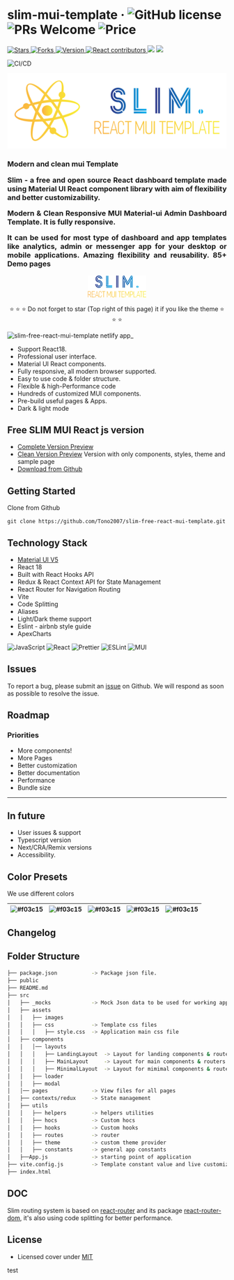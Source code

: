 # slim-mui-template &middot; ![GitHub license](https://img.shields.io/badge/license-MIT-blue.svg) ![PRs Welcome](https://img.shields.io/badge/PRs-welcome-brightgreen.svg) ![Price](https://img.shields.io/badge/price-FREE-0098f7.svg)

<a href="https://github.com/Tono2007/slim-free-react-mui-template/stargazers">
  <img alt="Stars" src="https://img.shields.io/github/stars/Tono2007/slim-free-react-mui-template?style=social">
<a href="https://github.com/Tono2007/slim-free-react-mui-template/forks">
  <img alt="Forks" src="https://img.shields.io/github/forks/Tono2007/slim-free-react-mui-template?style=social">
</a>
<a href="https://github.com/Tono2007/slim-free-react-mui-template/releases">
  <img alt="Version" src="https://img.shields.io/github/package-json/v/Tono2007/slim-free-react-mui-template?filename=complete-template%2Fpackage.json">
</a>
<a href="https://github.com/Tono2007/slim-free-react-mui-template/graphs/contributors">
  <img alt="React contributors" src="https://img.shields.io/github/contributors/Tono2007/slim-free-react-mui-template">
</a>
<a href="https://github.com/Tono2007/slim-free-react-mui-template/releases"><img src="https://img.shields.io/github/release/Tono2007/slim-free-react-mui-template"></a>
<a href="https://github.com/Tono2007/slim-free-react-mui-template/issues"><img src="https://img.shields.io/badge/contributions-welcome-brightgreen.svg?style=flat"></a>

![CI/CD](https://github.com/Tono2007/slim-free-react-mui-template/actions/workflows/pipeline.yml/badge.svg)

<div align="center">
<img src="complete-template//src/assets/images/logo/png/Color_logo_nobg.png" />  
</div>
<h3 align="justify">Modern and clean mui Template

Slim - a free and open source React dashboard template made using Material UI React component library with aim of flexibility and better customizability.

Modern & Clean Responsive MUI Material-ui Admin Dashboard Template. It is fully responsive.

It can be used for most type of dashboard and app templates like analytics, admin or messenger app for your desktop or mobile applications. Amazing flexibility and reusability. **85+** Demo pages </h3>

<div align="center">
<img src="complete-template/src/assets/images/logo/png/Color_logotext_nobg.png"  height="50px"/>  

⭐ ⭐ ⭐ Do not forget to star (Top right of this page) it if you like the theme ⭐ ⭐ ⭐
</div>

![slim-free-react-mui-template netlify app_](https://github.com/Tono2007/slim-free-react-mui-template/assets/35477201/89d5c71f-b25d-4627-83d2-580ff845927d)

-   Support React18.
-   Professional user interface.
-   Material UI React components.
-   Fully responsive, all modern browser supported.
-   Easy to use code & folder structure.
-   Flexible & high-Performance code
-   Hundreds of customized MUI components.
-   Pre-build useful pages & Apps.
-   Dark & light mode

## Free SLIM MUI React js version

-   [Complete Version Preview](https://slim-free-react-mui-template.netlify.app/)
-   [Clean Version Preview](https://slim-free-react-mui-clean-template.netlify.app/)
Version with only components, styles, theme and sample page
-   [Download from Github](https://github.com/Tono2007/slim-free-react-mui-template/releases)

## Getting Started

Clone from Github

```
git clone https://github.com/Tono2007/slim-free-react-mui-template.git
```

## Technology Stack

-   [Material UI V5](https://mui.com/)
-   React 18
-   Built with React Hooks API
-   Redux & React Context API for State Management
-   React Router for Navigation Routing
-   Vite
-   Code Splitting
-   Aliases
-   Light/Dark theme support
-   Eslint - airbnb style guide
-   ApexCharts

![JavaScript](https://img.shields.io/badge/JavaScript-%23323330.svg?style=for-the-badge&logo=Javascript&logoColor=%23F7DF1E)
![React](https://img.shields.io/badge/React-149eca?style=for-the-badge&logo=react&logoColor=fff)
![Prettier](https://img.shields.io/badge/Prettier-crimson?style=for-the-badge&logo=Prettier&logoColor=fff)
![ESLint](https://img.shields.io/badge/ESLint-000?style=for-the-badge&logo=ESLint&logoColor=fff)
![MUI](https://img.shields.io/badge/Material%20UI-007FFF?style=for-the-badge&logo=mui&logoColor=white)

## Issues

To report a bug, please submit an [issue](https://github.com/Tono2007/slim-free-react-mui-template/issues) on Github. We will respond as soon as possible to resolve the issue.

## Roadmap
### Priorities
- More components!
- More Pages
- Better customization
- Better documentation
- Performance
- Bundle size
---
## In future
- User issues & support
- Typescript version
- Next/CRA/Remix versions
- Accessibility.


## Color Presets

We use different colors

| ![#f03c15](https://placehold.it/40/1560BD/1560BD?text=.) | ![#f03c15](https://placehold.it/40/FEC604/FEC604?text=.) | ![#f03c15](https://placehold.it/40/E219D7/E219D7?text=.) | ![#f03c15](https://placehold.it/40/17A3F1/17A3F1?text=.) | ![#f03c15](https://placehold.it/40/F0F2F7/F0F2F7?text=.) |
| -------------------------------------------------------- | -------------------------------------------------------- | -------------------------------------------------------- | -------------------------------------------------------- | -------------------------------------------------------- |

## Changelog

<!-- https://ascii-tree-generator.com/ -->

## Folder Structure

```bash
├── package.json           -> Package json file.
├── public
├── README.md
├── src
│   ├── _mocks             -> Mock Json data to be used for working apps
│   ├── assets
│   │   ├── images
│   │   ├── css            -> Template css files
│   │   │   ├── style.css  -> Application main css file
│   ├── components
│   │   │── layouts
│   │   │   ├── LandingLayout  -> Layout for landing components & routers
│   │   │   ├── MainLayout     -> Layout for main components & routers
│   │   │   ├── MinimalLayout  -> Layout for mimimal components & routers
│   │   ├── loader
│   │   ├── modal
│   │── pages              -> View files for all pages
│   ├── contexts/redux     -> State management
│   ├── utils
│   │   ├── helpers        -> helpers utilities
│   │   ├── hocs           -> Custom hocs
│   │   ├── hooks          -> Custom hooks
│   │   ├── routes         -> router
│   │   ├── theme          -> custom theme provider
│   │   ├── constants      -> general app constants
│   ├──App.js              -> starting point of application
├── vite.config.js         -> Template constant value and live customization
├── index.html
```

## DOC

Slim routing system is based on [react-router](https://reacttraining.com/react-router) and its package [react-router-dom](https://reactrouter.com/en/main), it's also using code splitting for better performance.

## License

-   Licensed cover under [MIT](https://github.com/codedthemes/datta-able-bootstrap-dashboard/blob/master/LICENSE)


test